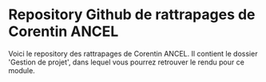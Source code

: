 # Repository Github de rattrapages de Corentin ANCEL

Voici le repository des rattrapages de Corentin ANCEL. Il contient le dossier 'Gestion de projet', dans lequel vous pourrez retrouver le rendu pour ce module.


